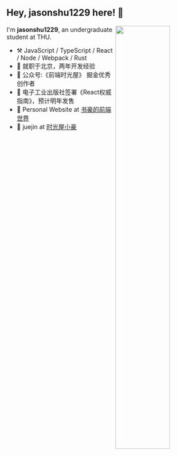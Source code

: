 
## Hey, jasonshu1229 here! :wave:

[<img align="right" width="50%" src="https://github-readme-stats.vercel.app/api?username=jasonshu1229&show_icons=true&theme=dark">](https://metrics.lecoq.io/jasonshu1229#gh-light-mode-only)

I'm **jasonshu1229**, an undergraduate student at THU.

- :hammer_and_pick: JavaScript / TypeScript / React / Node / Webpack / Rust
- 🔭 就职于北京，两年开发经验
- 🌱 公众号:《前端时光屋》 掘金优秀创作者
- 👯 电子工业出版社签署《React权威指南》，预计明年发售
- 🤔 Personal Website at [书豪的前端世界](https://www.jasonshu1229.cn/)
- 💬 juejin at [时光屋小豪](https://juejin.cn/user/2700056289091101)

<!-- --- -->

<!-- [![Readme Card](https://github-readme-stats.vercel.app/api/pin/?username=jasonshu1229&repo=big-react)](https://github.com/jasonshu1229/github-readme-stats) -->
